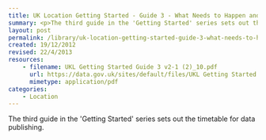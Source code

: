 ```yaml
---
title: UK Location Getting Started - Guide 3 - What Needs to Happen and When
summary: <p>The third guide in the 'Getting Started' series sets out the timetable for data publishing.</p>
layout: post
permalink: /library/uk-location-getting-started-guide-3-what-needs-to-happen-and-when
created: 19/12/2012
revised: 22/4/2013
resources:
    - filename: UKL Getting Started Guide 3 v2-1 (2)_10.pdf
      url: https://data.gov.uk/sites/default/files/UKL Getting Started Guide 3 v2-1 (2)_10.pdf
      mimetype: application/pdf
categories:
    - Location
---
```


<p>The third guide in the 'Getting Started' series sets out the timetable for data publishing.</p>
